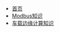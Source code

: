 <!-- docs/_sidebar.md -->

* [首页](README.md)
* [Modbus知识](Modbus.md)
* [车载边缘计算知识][EC on Viechle]

[EC on Viechle]: EC_on_Viechle.md